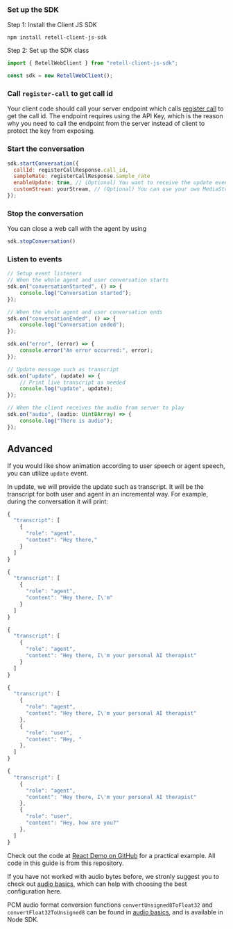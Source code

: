 ### Set up the SDK

Step 1: Install the Client JS SDK

`npm install retell-client-js-sdk`

Step 2: Set up the SDK class

```javascript
import { RetellWebClient } from "retell-client-js-sdk";

const sdk = new RetellWebClient();
```

### Call `register-call` to get call id

Your client code should call your server endpoint which calls [register call](https://docs.retellai.com/api-references/register-call) to get the call id. The endpoint requires using the API Key, which is the reason why you need to call the endpoint from the server instead of client to protect the key from exposing.

### Start the conversation

```javascript
sdk.startConversation({
  callId: registerCallResponse.call_id,
  sampleRate: registerCallResponse.sample_rate
  enableUpdate: true, // (Optional) You want to receive the update event such as transcript
  customStream: yourStream, // (Optional) You can use your own MediaStream which might use a different mic
});
```

### Stop the conversation

You can close a web call with the agent by using

```javascript
sdk.stopConversation()
```

### Listen to events

```javascript
// Setup event listeners
// When the whole agent and user conversation starts
sdk.on("conversationStarted", () => {
    console.log("Conversation started");
});

// When the whole agent and user conversation ends
sdk.on("conversationEnded", () => {
    console.log("Conversation ended");
});

sdk.on("error", (error) => {
    console.error("An error occurred:", error);
});

// Update message such as transcript
sdk.on("update", (update) => {
    // Print live transcript as needed
    console.log("update", update);
});

// When the client receives the audio from server to play
sdk.on("audio", (audio: Uint8Array) => {
    console.log("There is audio");
});
```

## Advanced

If you would like show animation according to user speech or agent speech, you can utilize `update` event.

In update, we will provide the update such as transcript. It will be the transcript for both user and agent in an incremental way. For example, during the conversation it will print:


```javascript
{
  "transcript": [
    {
      "role": "agent",
      "content": "Hey there,"
    }
  ]
}
```

```javascript
{
  "transcript": [
    {
      "role": "agent",
      "content": "Hey there, I\'m"
    }
  ]
}
```

```javascript
{
  "transcript": [
    {
      "role": "agent",
      "content": "Hey there, I\'m your personal AI therapist"
    }
  ]
}
```

```javascript
{
  "transcript": [
    {
      "role": "agent",
      "content": "Hey there, I\'m your personal AI therapist"
    },
    {
      "role": "user",
      "content": "Hey, "
    },
  ]
}
```

```javascript
{
  "transcript": [
    {
      "role": "agent",
      "content": "Hey there, I\'m your personal AI therapist"
    },
    {
      "role": "user",
      "content": "Hey, how are you?"
    },
  ]
}
```


Check out the code at [React Demo on GitHub](https://github.com/adam-team/retell-frontend-reactjs-demo/) for a practical example. All code in this guide is from this repository.

If you have not worked with audio bytes before, we stronly suggest you to check
out [audio basics](/knowledge/audio-basics), which can help with choosing the
best configuration here.

PCM audio format conversion functions `convertUnsigned8ToFloat32` and
`convertFloat32ToUnsigned8` can be found in
[audio basics](/knowledge/audio-basics#pcm-audio-representation), and is available in Node SDK.